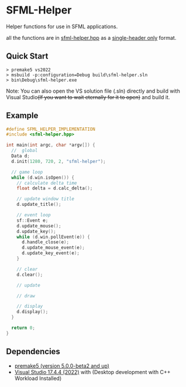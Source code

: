 # SFML-Helper

Helper functions for use in SFML applications.

all the functions are in [sfml-helper.hpp](./include/sfml-helper.hpp) as a [single-header only](https://github.com/nothings/stb) format.

## Quick Start
```console
> premake5 vs2022
> msbuild -p:configuration=Debug build\sfml-helper.sln
> bin\Debug\sfml-helper.exe

```
Note: You can also open the VS solution file (.sln) directly and build with Visual Studio<s>(If you want to wait eternally for it to open)</s> and build it.

## Example
```c++
#define SFML_HELPER_IMPLEMENTATION
#include <sfml-helper.hpp>

int main(int argc, char *argv[]) {
  //  global
  Data d;
  d.init(1280, 720, 2, "sfml-helper");

  // game loop
  while (d.win.isOpen()) {
    // calculate delta time
    float delta = d.calc_delta();

    // update window title
    d.update_title();

    // event loop
    sf::Event e;
    d.update_mouse();
    d.update_key();
    while (d.win.pollEvent(e)) {
      d.handle_close(e);
      d.update_mouse_event(e);
      d.update_key_event(e);
    }

    // clear
    d.clear();

    // update

    // draw

    // display
    d.display();
  }

  return 0;
}

```


## Dependencies
- [premake5 (version 5.0.0-beta2 and up)](https://github.com/premake/premake-core/releases/download/v5.0.0-beta2/premake-5.0.0-beta2-windows.zip)
- [Visual Studio 17.4.4 (2022)](https://visualstudio.microsoft.com/vs/community/) with (Desktop development with C++ Workload Installed)

